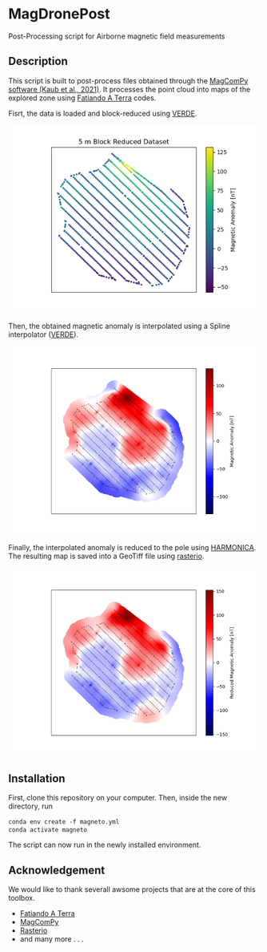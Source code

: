# MagDronePost
Post-Processing script for Airborne magnetic field measurements

## Description
This script is built to post-process files obtained through the [MagComPy software (Kaub et al., 2021)](https://github.com/leonkaub/MagComPy). It processes the point cloud into maps of the explored zone using [Fatiando A Terra](https://www.fatiando.org) codes.

Fisrt, the data is loaded and block-reduced using [VERDE](https://www.fatiando.org/verde/latest/).

![Block Reduced dataset Example](.\images\BlockData.png)

Then, the obtained magnetic anomaly is interpolated using a Spline interpolator ([VERDE](https://www.fatiando.org/verde/latest/)).

![Interpolated Magnetic Anomaly](.\images/AnomalyGrid.png)

Finally, the interpolated anomaly is reduced to the pole using [HARMONICA](https://www.fatiando.org/harmonica/latest/). The resulting map is saved into a GeoTiff file using [rasterio](https://rasterio.readthedocs.io/en/stable/).

![Reduced to the pole Magnetic Anomaly](images/ReducedAnomaly.png)

## Installation
First, clone this repository on your computer.
Then, inside the new directory, run 
```
conda env create -f magneto.yml
conda activate magneto
```
The script can now run in the newly installed environment.

## Acknowledgement
We would like to thank severall awsome projects that are at the core of this toolbox. 

- [Fatiando A Terra](https://www.fatiando.org)
- [MagComPy](https://github.com/leonkaub/MagComPy)
- [Rasterio](https://rasterio.readthedocs.io/en/stable/)
- and many more . . .